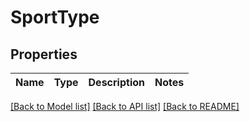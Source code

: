 # SportType


## Properties
Name | Type | Description | Notes
------------ | ------------- | ------------- | -------------


[[Back to Model list]](./README.md#models) [[Back to API list]](./README.md#api-endpoints) [[Back to README]](./README.md)


